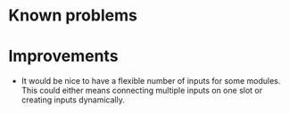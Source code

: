 Known problems
==============


Improvements
============
- It would be nice to have a flexible number of inputs for some modules. This could either means connecting multiple inputs on one slot or creating inputs dynamically.

